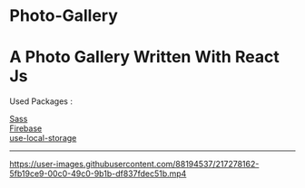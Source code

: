# Photo-Gallery

# A Photo Gallery Written With React Js

Used Packages : 

[Sass](https://sass-lang.com/)
<br />
[Firebase](https://firebase.google.com/)
<br />
[use-local-storage](https://www.npmjs.com/package/use-local-storage)
<br />

---



https://user-images.githubusercontent.com/88194537/217278162-5fb19ce9-00c0-49c0-9b1b-df837fdec51b.mp4

